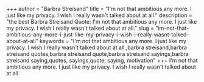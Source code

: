 +++
author = "Barbra Streisand"
title = "I'm not that ambitious any more. I just like my privacy. I wish I really wasn't talked about at all."
description = "the best Barbra Streisand Quote: I'm not that ambitious any more. I just like my privacy. I wish I really wasn't talked about at all."
slug = "im-not-that-ambitious-any-more-i-just-like-my-privacy-i-wish-i-really-wasnt-talked-about-at-all"
keywords = "I'm not that ambitious any more. I just like my privacy. I wish I really wasn't talked about at all.,barbra streisand,barbra streisand quotes,barbra streisand quote,barbra streisand sayings,barbra streisand saying,quotes, sayings,quote, saying, motivation"
+++
I'm not that ambitious any more. I just like my privacy. I wish I really wasn't talked about at all.
